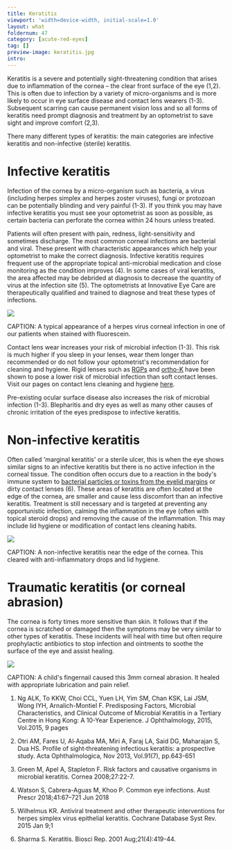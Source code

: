 ```yaml
---
title: Keratitis
viewport: 'width=device-width, initial-scale=1.0'
layout: what
foldernum: 47
category: [acute-red-eyes]
tag: []
preview-image: keratitis.jpg
intro: 
---
```


<div class="employee-heading">
<p>Keratitis is a severe and potentially sight-threatening condition that arises due to inflammation of the cornea – the clear front surface of the eye (1,2). This is often due to infection by a variety of micro-organisms and is more likely to occur in eye surface disease and contact lens wearers (1-3). Subsequent scarring can cause permanent vision loss and so all forms of keratitis need prompt diagnosis and treatment by an optometrist to save sight and improve comfort (2,3).</p>
</div>

There many different types of keratitis: the main categories are infective keratitis and non-infective (sterile) keratitis.

# Infective keratitis

Infection of the cornea by a micro-organism such as bacteria, a virus (including herpes simplex and herpes zoster viruses), fungi or protozoan can be potentially blinding and very painful (1-3). If you think you may have infective keratitis you must see your optometrist as soon as possible, as certain bacteria can perforate the cornea within 24 hours unless treated. 

Patients will often present with pain, redness, light-sensitivity and sometimes discharge. The most common corneal infections are bacterial and viral. These present with characteristic appearances which help your optometrist to make the correct diagnosis. Infective keratitis requires frequent use of the appropriate topical anti-microbial medication and close monitoring as the condition improves (4). In some cases of viral keratitis, the area affected may be debrided at diagnosis to decrease the quantity of virus at the infection site (5). The optometrists at Innovative Eye Care are therapeutically qualified and trained to diagnose and treat these types of infections.

![](/uploads/infection-keratitis.jpg)

CAPTION: A typical appearance of a herpes virus corneal infection in one of our patients when stained with fluorescein. 

Contact lens wear increases your risk of microbial infection (1-3). This risk is much higher if you sleep in your lenses, wear them longer than recommended or do not follow your optometrist's recommendation for cleaning and hygiene. Rigid lenses such as [RGPs](/what-we-do/gas-permeable-contact-lenses) and [ortho-K](/what-we-do/orthokeratology-corneal-reshaping) have been shown to pose a lower risk of microbial infection than soft contact lenses. Visit our pages on contact lens cleaning and hygiene [here](/patient-resources/care-of-soft-disposable-contact-lenses).

Pre-existing ocular surface disease also increases the risk of microbial infection (1-3). Blepharitis and dry eyes as well as many other causes of chronic irritation of the eyes predispose to infective keratitis.

# Non-infective keratitis

Often called 'marginal keratitis' or a sterile ulcer, this is when the eye shows similar signs to an infective keratitis but there is no active infection in the corneal tissue. The condition often occurs due to a reaction in the body's immune system to [bacterial particles or toxins from the eyelid margins](/what-we-do/blepharitis) or dirty contact lenses (6). These areas of keratitis are often located at the edge of the cornea, are smaller and cause less discomfort than an infective keratitis. Treatment is still necessary and is targeted at preventing any opportunistic infection, calming the inflammation in the eye (often with topical steroid drops) and removing the cause of the inflammation. This may include lid hygiene or modification of contact lens cleaning habits.

![](/uploads/non-infective-keratitis.jpg)

CAPTION: A non-infective keratitis near the edge of the cornea. This cleared with anti-inflammatory drops and lid hygiene.

# Traumatic keratitis (or corneal abrasion)

The cornea is forty times more sensitive than skin. It follows that if the cornea is scratched or damaged then the symptoms may be very similar to other types of keratitis. These incidents will heal with time but often require prophylactic antibiotics to stop infection and ointments to soothe the surface of the eye and assist healing.

![](/uploads/corneal-abrasion.jpg)

CAPTION: A child's fingernail caused this 3mm corneal abrasion. It healed with appropriate lubrication and pain relief.

1. Ng ALK, To KKW, Choi CCL, Yuen LH, Yim SM, Chan KSK, Lai JSM, Wong IYH, Arnalich-Montiel F. Predisposing Factors, Microbial Characteristics, and Clinical Outcome of Microbial Keratitis in a Tertiary Centre in Hong Kong: A 10-Year Experience. J Ophthalmology, 2015, Vol.2015, 9 pages

2. Otri AM, Fares U, Al‐Aqaba MA, Miri A, Faraj LA, Said DG, Maharajan S, Dua HS. Profile of sight‐threatening infectious keratitis: a prospective study. Acta Ophthalmologica, Nov 2013, Vol.91(7), pp.643-651

3. Green M, Apel A, Stapleton F. Risk factors and causative organisms in microbial keratitis. Cornea 2008;27:22-7.

4. Watson S, Cabrera-Aguas M, Khoo P. Common eye infections. Aust Prescr 2018;41:67–721 Jun 2018

5. Wilhelmus KR. Antiviral treatment and other therapeutic interventions for herpes simplex virus epithelial keratitis. Cochrane Database Syst Rev. 2015 Jan 9;1

6. Sharma S. Keratitis. Biosci Rep. 2001 Aug;21(4):419-44.
